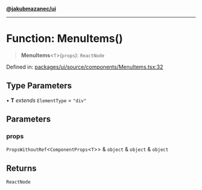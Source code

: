 [**@jakubmazanec/ui**](../README.md)

---

# Function: MenuItems()

> **MenuItems**\<`T`\>(`props`): `ReactNode`

Defined in:
[packages/ui/source/components/MenuItems.tsx:32](https://github.com/jakubmazanec/tools/blob/797379ce98752dc838b82c8398e04d90c58ce9e7/packages/ui/source/components/MenuItems.tsx#L32)

## Type Parameters

• **T** _extends_ `ElementType` = `"div"`

## Parameters

### props

`PropsWithoutRef`\<`ComponentProps`\<`T`\>\> & `object` & `object` & `object`

## Returns

`ReactNode`
